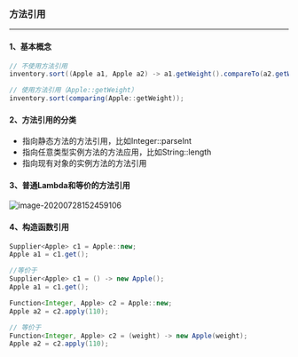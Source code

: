 ### 方法引用

---

#### 1、基本概念

```java
// 不使用方法引用
inventory.sort((Apple a1, Apple a2) -> a1.getWeight().compareTo(a2.getWeight()));

// 使用方法引用（Apple::getWeight）
inventory.sort(comparing(Apple::getWeight));
```

#### 2、方法引用的分类

- 指向静态方法的方法引用，比如Integer::parseInt
- 指向任意类型实例方法的方法应用，比如String::length
- 指向现有对象的实例方法的方法引用

#### 3、普通Lambda和等价的方法引用

![image-20200728152459106](https://ali-oss-file-bucket.oss-cn-shanghai.aliyuncs.com/image-20200728152459106.png)

#### 4、构造函数引用

```java
Supplier<Apple> c1 = Apple::new;
Apple a1 = c1.get();

//等价于
Supplier<Apple> c1 = () -> new Apple();
Apple a1 = c1.get();
```

```java
Function<Integer, Apple> c2 = Apple::new;
Apple a2 = c2.apply(110);

// 等价于
Function<Integer, Apple> c2 = (weight) -> new Apple(weight);
Apple a2 = c2.apply(110);
```